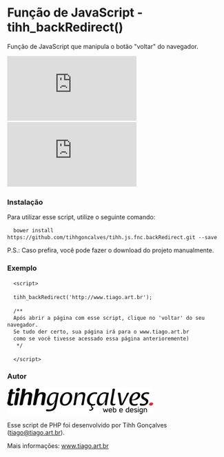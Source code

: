 # Função de JavaScript - tihh_backRedirect()
Função de JavaScript que manipula o botão "voltar" do navegador. 

[![Versão](http://app.tiago.art.br/flags/version.php?path=tihhgoncalves/tihh.js.fnc.backRedirect)](/releases.md)
[![Versão](http://app.tiago.art.br/flags/size.php?path=tihhgoncalves/tihh.js.fnc.backRedirect)](/releases.md)

### Instalação
Para utilizar esse script, utilize o seguinte comando:

```
  bower install https://github.com/tihhgoncalves/tihh.js.fnc.backRedirect.git --save
```

P.S.: Caso prefira, você pode fazer o download do projeto manualmente.

### Exemplo

```
  <script>
  
  tihh_backRedirect('http://www.tiago.art.br');
  
  /**  
  Após abrir a página com esse script, clique no 'voltar' do seu navegador.
  Se tudo der certo, sua página irá para o www.tiago.art.br 
  como se você tivesse acessado essa página anterioremente)
   */
   
  </script>
```

### Autor
![logo](https://raw.githubusercontent.com/tihhgoncalves/tihh.php.obj.db.mysql/master/logo.png)


Esse script de PHP foi desenvolvido por Tihh Gonçalves (tiago@tiago.art.br). 

Mais informações: www.tiago.art.br
